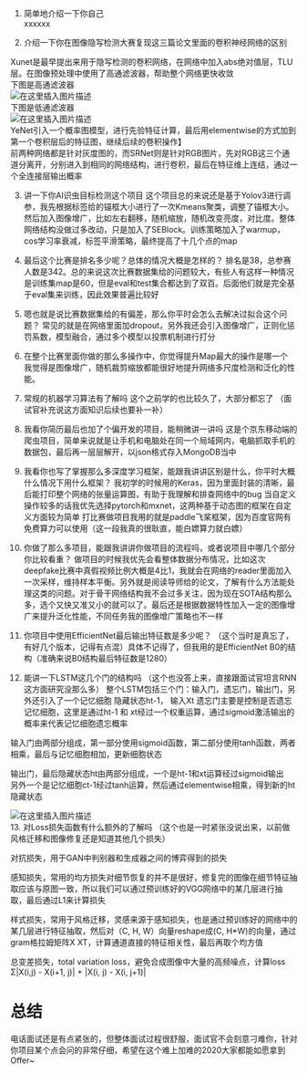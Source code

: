 1. 简单地介绍一下你自己</br>
   xxxxxx</br>

2. 介绍一下你在图像隐写检测大赛复现这三篇论文里面的卷积神经网络的区别</br>

Xunet是最早提出来用于隐写检测的卷积网络，在网络中加入abs绝对值层，TLU层。在图像预处理中使用了高通滤波器，帮助整个网络更快收敛</br>
下图是高通滤波器</br>
![在这里插入图片描述](https://img-blog.csdnimg.cn/20200323100702893.png)</br>
下图是低通滤波器</br>
![在这里插入图片描述](https://img-blog.csdnimg.cn/20200323100737719.png)</br>
YeNet引入一个概率图模型，进行先验特征计算，最后用elementwise的方式加到第一个卷积层后的特征图，继续后续的卷积操作】</br>
前两种网络都是针对灰度图的，而SRNet则是针对RGB图片，先对RGB这三个通道分离开，分别进入到相同的网络结构，进行卷积，最后在特征维上连结，通过一个全连接层输出概率</br>

3. 讲一下你AI识虫目标检测这个项目
   这个项目总的来说还是基于Yolov3进行调参，我先根据标签给的锚框大小进行了一次Kmeans聚类，调整了锚框大小。然后加入图像增广，比如左右翻移，随机缩放，随机改变亮度，对比度。整体网络结构没做过多改动，只是加入了SEBlock。训练策略加入了warmup，cos学习率衰减，标签平滑策略，最终提高了十几个点的map

4. 最后这个比赛是排名多少呢？总体的情况大概是怎样的？
   排名是38，总参赛人数是342。总的来说这次比赛数据集给的问题较大，有些人有这样一种情况是训练集map是60，但是eval和test集合都达到了双百。后面他们就是完全基于eval集来训练，因此效果普遍比较好

5. 嗯也就是说比赛数据集给的有偏差，那么你平时会怎么去解决过拟合这个问题？
   常见的就是在网络里面加dropout，另外我还会引入图像增广，正则化惩罚系数，模型融合，通过多个模型以投票机制进行打分

6. 在整个比赛里面你做的那么多操作中，你觉得提升Map最大的操作是哪一个
   我觉得是图像增广，随机裁剪缩放都能很好地提升网络多尺度检测和泛化的性能。

7. 常规的机器学习算法有了解吗
   这个之前学的也比较久了，大部分都忘了
   （面试官补充说这方面知识后续也要补一补）

8. 我看你简历最后也加了个偏开发的项目，能稍微讲一讲吗
   这是个京东移动端的爬虫项目，简单来说就是让手机和电脑处在同一个局域网内，电脑抓取手机的数据包，最后再一层层解开，以json格式存入MongoDB当中

9. 我看你也写了掌握那么多深度学习框架，能跟我讲讲区别是什么，你平时大概什么情况下用什么框架？
   我初学的时候用的Keras，因为里面封装的清晰，最后能打印整个网络的张量运算图，有助于我理解和排查网络中的bug
   当自定义操作较多的话我优先选择pytorch和mxnet，这两种基于动态图的框架在自定义方面较为简单
   打比赛做项目我用的就是paddle飞桨框架，因为百度官网有免费算力可以使用（这一段我真的很耿直，能白嫖算力就白嫖）

10. 你做了那么多项目，能跟我讲讲你做项目的流程吗，或者说项目中哪几个部分你比较看重？
    做项目的时候我优先会看整体数据分布情况，比如这次deepfake比赛中真假视频比例大概是4比1，我就会在网络的reader里面加入一次采样，维持样本平衡。另外就是阅读导师给的论文，了解有什么方法能处理这类的问题。对于骨干网络结构我不会过多关注，因为现在SOTA结构那么多，选个又快又准又小的就可以了。最后还是根据数据特性加入一定的图像增广来提升泛化性能，不同任务我的图像增广策略也不一样

11. 你项目中使用EfficientNet最后输出特征数是多少呢？
    （这个当时是真忘了，有好几个版本，记得有点混）具体不记得了，但我用的是EfficientNet B0的结构（准确来说B0结构最后特征数是1280）

12. 能讲一下LSTM这几个门的结构吗
    （这个也没答上来，直接跟面试官坦言RNN这方面研究没那么多）
    整个LSTM包括三个门：输入门，遗忘门，输出门，另外还引入了一个记忆细胞
    隐藏状态ht-1， 输入Xt
    遗忘门主要是控制是否遗忘记忆细胞，这里是通过ht-1 和 xt经过一个权重运算，通过sigmoid激活输出的概率来代表记忆细胞遗忘概率

输入门由两部分组成，第一部分使用sigmoid函数，第二部分使用tanh函数，两者相乘，最后与记忆细胞相加，更新细胞状态

输出门，最后隐藏状态ht由两部分组成，一个是ht-1和xt运算经过sigmoid输出</br>
另外一个是记忆细胞ct-1经过tanh运算，然后通过elementwise相乘，得到新的ht隐藏状态</br>

![在这里插入图片描述](https://img-blog.csdnimg.cn/20200323111106422.png?x-oss-process=image/watermark,type_ZmFuZ3poZW5naGVpdGk,shadow_10,text_aHR0cHM6Ly9ibG9nLmNzZG4ubmV0L3dlaXhpbl80NDEwNjkyOA==,size_16,color_FFFFFF,t_70)</br>
13. 对Loss损失函数有什么额外的了解吗
    （这个也是一时紧张没说出来，以前做风格迁移和图像修复还是知道其他几个损失）

对抗损失，用于GAN中判别器和生成器之间的博弈得到的损失

感知损失，常用的均方损失对细节恢复的并不是很好，修复完的图像在细节特征抽取应该与原图一致，所以我们可以通过预训练好的VGG网络中的某几层进行抽取，最后通过L1来计算损失

样式损失，常用于风格迁移，灵感来源于感知损失，也是通过预训练好的网络中的某几层进行特征抽取，然后对（C, H, W）向量reshape成(C, H*W)的向量，通过gram格拉姆矩阵X XT，计算通道直接的特征相关性，最后再取个均方值

总变差损失，total variation loss，避免合成图像中大量的高频噪点，计算loss
Σ|X(i,j) - X(i+1, j)| + |X(i, j) - X(i, j+1)|

# 总结
电话面试还是有点紧张的，但整体面试过程很舒服，面试官不会刻意刁难你，针对你项目某个点会问的非常仔细，希望在这个难上加难的2020大家都能如愿拿到Offer~